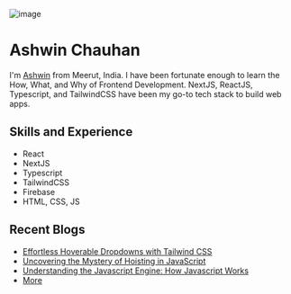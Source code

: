 ![image](https://user-images.githubusercontent.com/59074550/211157444-8e8f8042-9cbf-4b06-85f9-c32d7a5e0a7a.png)

# Ashwin Chauhan 
I'm [Ashwin](https://www.ashwin.codes/) from Meerut, India. I have been fortunate enough to learn the How, What, and Why of Frontend Development. NextJS, ReactJS, Typescript, and TailwindCSS have been my go-to tech stack to build web apps.

## Skills and Experience
* React
* NextJS
* Typescript
* TailwindCSS
* Firebase
* HTML, CSS, JS

## Recent Blogs
* [Effortless Hoverable Dropdowns with Tailwind CSS](https://ashwincodes.hashnode.dev/effortless-hoverable-dropdowns-with-tailwind-css)
* [Uncovering the Mystery of Hoisting in JavaScript](https://ashwincodes.hashnode.dev/uncovering-the-mystery-of-hoisting-in-javascript)
* [Understanding the Javascript Engine: How Javascript Works](https://ashwincodes.hashnode.dev/understanding-the-javascript-engine-how-javascript-works)
* [More](https://ashwincodes.hashnode.dev/)
